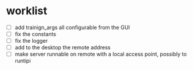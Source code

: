 
# worklist

- [ ] add trainign_args all configurable from the GUI
- [ ]  fix the constants
- [ ] fix the logger
- [ ] add to the desktop the remote address 
- [ ] make server runnable on remote with a local access point, possibly to runtipi
